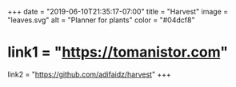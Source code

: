 +++
date = "2019-06-10T21:35:17-07:00"
title = "Harvest"
image = "leaves.svg"
alt = "Planner for plants"
color = "#04dcf8"
# link1 = "https://tomanistor.com"
link2 = "https://github.com/adifaidz/harvest"
+++

